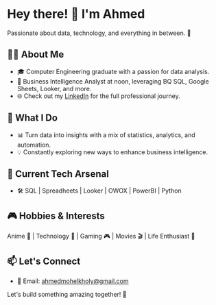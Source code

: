 # Hey there! 👋 I'm Ahmed

Passionate about data, technology, and everything in between. 🚀

## 👨‍💻 About Me

- 🎓 Computer Engineering graduate with a passion for data analysis.
- 💼 Business Intelligence Analyst at noon, leveraging BQ SQL, Google Sheets, Looker, and more.
- 🌐 Check out my [LinkedIn](https://www.linkedin.com/in/ahmedmuelkholy/) for the full professional journey.

## 🚀 What I Do

- 📊 Turn data into insights with a mix of statistics, analytics, and automation.
- 💡 Constantly exploring new ways to enhance business intelligence.

## 🌟 Current Tech Arsenal

- 🛠 SQL | Spreadheets | Looker | OWOX | PowerBI | Python

## 🎮 Hobbies & Interests

Anime 🍥 | Technology 🔧 | Gaming 🎮 | Movies 🎬 | Life Enthusiast 🌟

## 📫 Let's Connect

- 📧 Email: ahmedmohelkholy@gmail.com

Let's build something amazing together! 🚀
